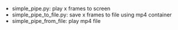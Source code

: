 - simple_pipe.py: play x frames to screen
- simple_pipe_to_file.py: save x frames to file using mp4 container
- simple_pipe_from_file: play mp4 file